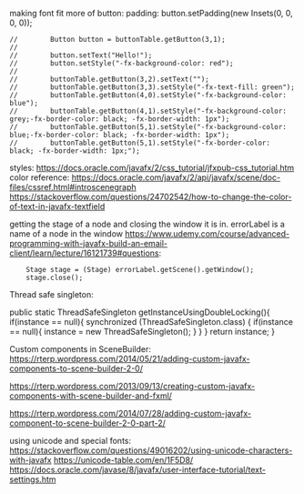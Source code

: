 making font fit more of button: padding:
button.setPadding(new Insets(0, 0, 0, 0));

    //        Button button = buttonTable.getButton(3,1);
    //
    //        button.setText("Hello!");
    //        button.setStyle("-fx-background-color: red");
    //
    //        buttonTable.getButton(3,2).setText("");
    //        buttonTable.getButton(3,3).setStyle("-fx-text-fill: green");
    //        buttonTable.getButton(4,0).setStyle("-fx-background-color: blue");
    //        buttonTable.getButton(4,1).setStyle("-fx-background-color: grey;-fx-border-color: black; -fx-border-width: 1px");
    //        buttonTable.getButton(5,1).setStyle("-fx-background-color: blue;-fx-border-color: black; -fx-border-width: 1px");
    //        buttonTable.getButton(5,1).setStyle("-fx-border-color: black; -fx-border-width: 1px;");
    
styles: https://docs.oracle.com/javafx/2/css_tutorial/jfxpub-css_tutorial.htm
color reference: https://docs.oracle.com/javafx/2/api/javafx/scene/doc-files/cssref.html#introscenegraph
https://stackoverflow.com/questions/24702542/how-to-change-the-color-of-text-in-javafx-textfield

getting the stage of a node and closing the window it is in.
errorLabel is a name of a node in the window
https://www.udemy.com/course/advanced-programming-with-javafx-build-an-email-client/learn/lecture/16121739#questions:
    
        Stage stage = (Stage) errorLabel.getScene().getWindow();
        stage.close();

Thread safe singleton:


public static ThreadSafeSingleton getInstanceUsingDoubleLocking(){
    if(instance == null){
        synchronized (ThreadSafeSingleton.class) {
            if(instance == null){
                instance = new ThreadSafeSingleton();
            }
        }
    }
    return instance;
}

Custom components in SceneBuilder:
https://rterp.wordpress.com/2014/05/21/adding-custom-javafx-components-to-scene-builder-2-0/

https://rterp.wordpress.com/2013/09/13/creating-custom-javafx-components-with-scene-builder-and-fxml/

https://rterp.wordpress.com/2014/07/28/adding-custom-javafx-component-to-scene-builder-2-0-part-2/

using unicode and special fonts:
https://stackoverflow.com/questions/49016202/using-unicode-characters-with-javafx
https://unicode-table.com/en/1F5D8/
https://docs.oracle.com/javase/8/javafx/user-interface-tutorial/text-settings.htm

